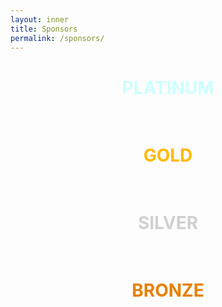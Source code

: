 ```yaml
---
layout: inner
title: Sponsors
permalink: /sponsors/
---
```


<h1 id="platinum" style="color:#cdffff;text-align:center;" markdown="1">
  PLATINUM
</h1>


<h1 style="color:#ffb900;text-align:center;padding-top:35px;" markdown="1">
  GOLD
</h1>


<h1 style="color:#d0d0d0;text-align:center;padding-top:35px;" markdown="1">
  SILVER
</h1>


<h1 style="color:#e78000;text-align:center;padding-top:35px;" markdown="1">
  BRONZE
</h1>
